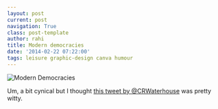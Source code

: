 ```yaml
---
layout: post
current: post
navigation: True
class: post-template
author: rahi
title: Modern democracies
date: '2014-02-22 07:22:00'
tags: leisure graphic-design canva humour
---
```


![Modern Democracies][1]

Um, a bit cynical but I thought [this tweet by @CRWaterhouse][2] was pretty witty.

[1]: https://i.imgur.com/MRIy1au.png

[2]: https://twitter.com/CRWaterhouse/status/431397486217818114
